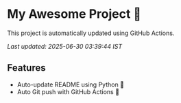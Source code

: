 # My Awesome Project 🚀

This project is automatically updated using GitHub Actions.

_Last updated: 2025-06-30 03:39:44 IST_

## Features
- Auto-update README using Python 🐍
- Auto Git push with GitHub Actions 🤖
